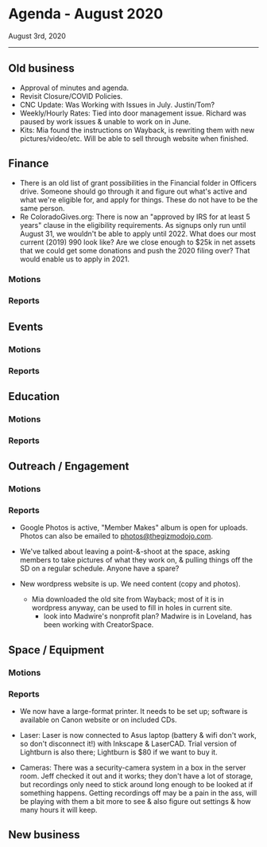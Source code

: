 # Agenda  - August 2020
August 3rd, 2020

---

## Old business

 * Approval of minutes and agenda.
 * Revisit Closure/COVID Policies.
 * CNC Update: Was Working with Issues in July. Justin/Tom?
 * Weekly/Hourly Rates: Tied into door management issue. Richard was paused by work issues & unable to work on in June.
 * Kits: Mia found the instructions on Wayback, is rewriting them with new pictures/video/etc. Will be able to sell through website when finished.



## Finance
  * There is an old list of grant possibilities in the Financial folder in Officers drive. Someone should go through it and figure out what's active and what we're eligible for, and apply for things. These do not have to be the same person.
  * Re ColoradoGives.org: There is now an "approved by IRS for at least 5 years" clause in the eligibility requirements. As signups only run until August 31, we wouldn't be able to apply until 2022. What does our most current (2019) 990 look like? Are we close enough to $25k in net assets that we could get some donations and push the 2020 filing over? That would enable us to apply in 2021.


### Motions

### Reports



## Events

### Motions

### Reports



## Education

### Motions

### Reports



## Outreach / Engagement

### Motions

### Reports
* Google Photos is active, "Member Makes" album is open for uploads. Photos can also be emailed to photos@thegizmodojo.com.

* We've talked about leaving a point-&-shoot at the space, asking members to take pictures of what they work on, & pulling things off the SD on a regular schedule. Anyone have a spare?

* New wordpress website is up.  We need content (copy and photos).
  - Mia downloaded the old site from Wayback; most of it is in wordpress anyway, can be used to fill in holes in current site.
	- look into Madwire's nonprofit plan? Madwire is in Loveland, has been working with CreatorSpace.


## Space / Equipment

### Motions

### Reports
* We now have a large-format printer. It needs to be set up; software is available on Canon website or on included CDs.

* Laser: Laser is now connected to Asus laptop (battery & wifi don't work, so don't disconnect it!) with Inkscape & LaserCAD. Trial version of Lightburn is also there; Lightburn is $80 if we want to buy it.

* Cameras: There was a security-camera system in a box in the server room. Jeff checked it out and it works; they don't have a lot of storage, but recordings only need to stick around long enough to be looked at if something happens. Getting recordings off may be a pain in the ass, will be playing with them a bit more to see & also figure out settings & how many hours it will keep.



## New business
